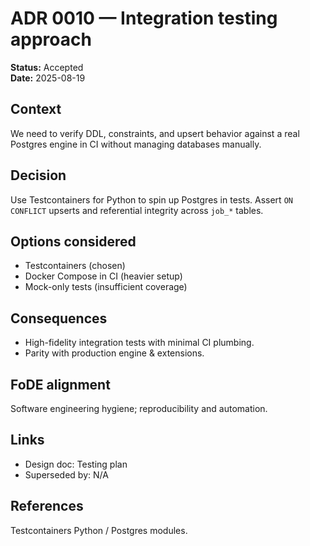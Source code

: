 # ADR 0010 — Integration testing approach

**Status:** Accepted  
**Date:** 2025-08-19  

## Context

We need to verify DDL, constraints, and upsert behavior against a real Postgres engine in CI without managing databases manually.

## Decision

Use Testcontainers for Python to spin up Postgres in tests. Assert `ON CONFLICT` upserts and referential integrity across `job_*` tables.

## Options considered

- Testcontainers (chosen)
- Docker Compose in CI (heavier setup)
- Mock-only tests (insufficient coverage)

## Consequences

- High-fidelity integration tests with minimal CI plumbing.
- Parity with production engine & extensions.

## FoDE alignment

Software engineering hygiene; reproducibility and automation.

## Links

- Design doc: Testing plan
- Superseded by: N/A

## References

Testcontainers Python / Postgres modules.
